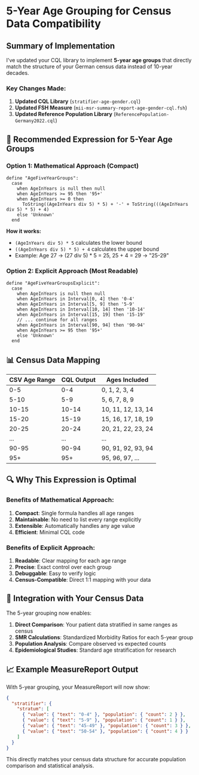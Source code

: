 # 5-Year Age Grouping for Census Data Compatibility

## Summary of Implementation

I've updated your CQL library to implement **5-year age groups** that directly match the structure of your German census data instead of 10-year decades.

### Key Changes Made:

1. **Updated CQL Library** (`stratifier-age-gender.cql`)
2. **Updated FSH Measure** (`mii-msr-summary-report-age-gender-cql.fsh`)
3. **Updated Reference Population Library** (`ReferencePopulation-Germany2022.cql`)

## 🎯 Recommended Expression for 5-Year Age Groups

### Option 1: Mathematical Approach (Compact)
```cql
define "AgeFiveYearGroups":
  case
    when AgeInYears is null then null
    when AgeInYears >= 95 then '95+'
    when AgeInYears >= 0 then 
      ToString((AgeInYears div 5) * 5) + '-' + ToString(((AgeInYears div 5) * 5) + 4)
    else 'Unknown'
  end
```

**How it works:**
- `(AgeInYears div 5) * 5` calculates the lower bound
- `((AgeInYears div 5) * 5) + 4` calculates the upper bound
- Example: Age 27 → (27 div 5) * 5 = 25, 25 + 4 = 29 → "25-29"

### Option 2: Explicit Approach (Most Readable)
```cql
define "AgeFiveYearGroupsExplicit":
  case
    when AgeInYears is null then null
    when AgeInYears in Interval[0, 4] then '0-4'
    when AgeInYears in Interval[5, 9] then '5-9'
    when AgeInYears in Interval[10, 14] then '10-14'
    when AgeInYears in Interval[15, 19] then '15-19'
    // ... continue for all ranges
    when AgeInYears in Interval[90, 94] then '90-94'
    when AgeInYears >= 95 then '95+'
    else 'Unknown'
  end
```

## 📊 Census Data Mapping

| CSV Age Range | CQL Output | Ages Included |
|---------------|------------|---------------|
| 0-5           | 0-4        | 0, 1, 2, 3, 4 |
| 5-10          | 5-9        | 5, 6, 7, 8, 9 |
| 10-15         | 10-14      | 10, 11, 12, 13, 14 |
| 15-20         | 15-19      | 15, 16, 17, 18, 19 |
| 20-25         | 20-24      | 20, 21, 22, 23, 24 |
| ...           | ...        | ... |
| 90-95         | 90-94      | 90, 91, 92, 93, 94 |
| 95+           | 95+        | 95, 96, 97, ... |

## 🔍 Why This Expression is Optimal

### Benefits of Mathematical Approach:
1. **Compact**: Single formula handles all age ranges
2. **Maintainable**: No need to list every range explicitly
3. **Extensible**: Automatically handles any age value
4. **Efficient**: Minimal CQL code

### Benefits of Explicit Approach:
1. **Readable**: Clear mapping for each age range
2. **Precise**: Exact control over each group
3. **Debuggable**: Easy to verify logic
4. **Census-Compatible**: Direct 1:1 mapping with your data

## 🚀 Integration with Your Census Data

The 5-year grouping now enables:

1. **Direct Comparison**: Your patient data stratified in same ranges as census
2. **SMR Calculations**: Standardized Morbidity Ratios for each 5-year group
3. **Population Analysis**: Compare observed vs expected counts
4. **Epidemiological Studies**: Standard age stratification for research

## 📈 Example MeasureReport Output

With 5-year grouping, your MeasureReport will now show:
```json
{
  "stratifier": {
    "stratum": [
      { "value": { "text": "0-4" }, "population": { "count": 2 } },
      { "value": { "text": "5-9" }, "population": { "count": 1 } },
      { "value": { "text": "45-49" }, "population": { "count": 3 } },
      { "value": { "text": "50-54" }, "population": { "count": 4 } }
    ]
  }
}
```

This directly matches your census data structure for accurate population comparison and statistical analysis.